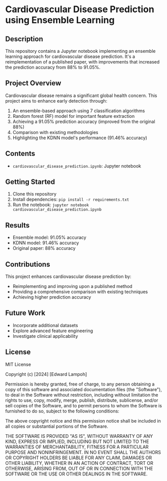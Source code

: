 # Cardiovascular Disease Prediction using Ensemble Learning

## Description

This repository contains a Jupyter notebook implementing an ensemble learning approach for cardiovascular disease prediction. It's a reimplementation of a published paper, with improvements that increased the prediction accuracy from 88% to 91.05%.

## Project Overview

Cardiovascular disease remains a significant global health concern. This project aims to enhance early detection through:

1. An ensemble-based approach using 7 classification algorithms
2. Random forest (RF) model for important feature extraction
3. Achieving a 91.05% prediction accuracy (improved from the original 88%)
4. Comparison with existing methodologies
5. Highlighting the KDNN model's performance (91.46% accuracy)

## Contents

- `cardiovascular_disease_prediction.ipynb`: Jupyter notebook
<!-- - `data/`: Dataset directory (if applicable)
- `models/`: Saved model files (if applicable)
- `requirements.txt`: Python dependencies -->

## Getting Started

1. Clone this repository
2. Install dependencies: `pip install -r requirements.txt`
3. Run the notebook: `jupyter notebook cardiovascular_disease_prediction.ipynb`

## Results

- Ensemble model: 91.05% accuracy
- KDNN model: 91.46% accuracy
- Original paper: 88% accuracy

## Contributions

This project enhances cardiovascular disease prediction by:

- Reimplementing and improving upon a published method
- Providing a comprehensive comparison with existing techniques
- Achieving higher prediction accuracy

## Future Work

- Incorporate additional datasets
- Explore advanced feature engineering
- Investigate clinical applicability

## License

MIT License

Copyright (c) [2024] [Edward Lampoh]

Permission is hereby granted, free of charge, to any person obtaining a copy
of this software and associated documentation files (the "Software"), to deal
in the Software without restriction, including without limitation the rights
to use, copy, modify, merge, publish, distribute, sublicense, and/or sell
copies of the Software, and to permit persons to whom the Software is
furnished to do so, subject to the following conditions:

The above copyright notice and this permission notice shall be included in all
copies or substantial portions of the Software.

THE SOFTWARE IS PROVIDED "AS IS", WITHOUT WARRANTY OF ANY KIND, EXPRESS OR
IMPLIED, INCLUDING BUT NOT LIMITED TO THE WARRANTIES OF MERCHANTABILITY,
FITNESS FOR A PARTICULAR PURPOSE AND NONINFRINGEMENT. IN NO EVENT SHALL THE
AUTHORS OR COPYRIGHT HOLDERS BE LIABLE FOR ANY CLAIM, DAMAGES OR OTHER
LIABILITY, WHETHER IN AN ACTION OF CONTRACT, TORT OR OTHERWISE, ARISING FROM,
OUT OF OR IN CONNECTION WITH THE SOFTWARE OR THE USE OR OTHER DEALINGS IN THE
SOFTWARE.

